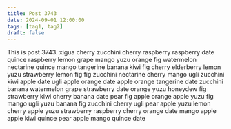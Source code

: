 ```yaml
---
title: Post 3743
date: 2024-09-01 12:00:00
tags: [tag1, tag2]
draft: false
---
```

This is post 3743.
xigua
cherry
zucchini
cherry
raspberry
raspberry
date
quince
raspberry
lemon
grape
mango
yuzu
orange
fig
watermelon
nectarine
quince
mango
tangerine
banana
kiwi
fig
cherry
elderberry
lemon
yuzu
strawberry
lemon
fig
fig
zucchini
nectarine
cherry
mango
ugli
zucchini
kiwi
apple
date
ugli
apple
orange
date
apple
orange
tangerine
date
zucchini
banana
watermelon
grape
strawberry
date
orange
yuzu
honeydew
fig
strawberry
kiwi
cherry
banana
date
pear
fig
apple
orange
apple
yuzu
fig
mango
ugli
yuzu
banana
fig
zucchini
cherry
ugli
pear
apple
yuzu
lemon
cherry
apple
yuzu
strawberry
raspberry
cherry
orange
date
mango
apple
apple
kiwi
quince
pear
apple
mango
quince
date
